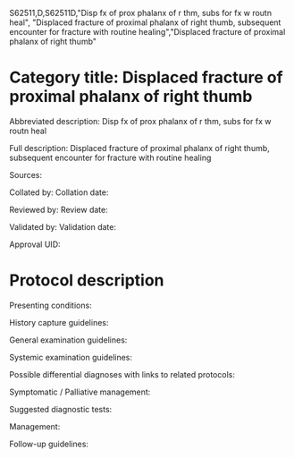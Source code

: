 S62511,D,S62511D,"Disp fx of prox phalanx of r thm, subs for fx w routn heal", "Displaced fracture of proximal phalanx of right thumb, subsequent encounter for fracture with routine healing","Displaced fracture of proximal phalanx of right thumb"
# Category title: Displaced fracture of proximal phalanx of right thumb

Abbreviated description: Disp fx of prox phalanx of r thm, subs for fx w routn heal

Full description: Displaced fracture of proximal phalanx of right thumb, subsequent encounter for fracture with routine healing

Sources:

Collated by:
Collation date:

Reviewed by:
Review date:

Validated by:
Validation date:

Approval UID:

# Protocol description

Presenting conditions:

History capture guidelines:

General examination guidelines:

Systemic examination guidelines:

Possible differential diagnoses with links to related protocols:

Symptomatic / Palliative management:

Suggested diagnostic tests:

Management:

Follow-up guidelines:
